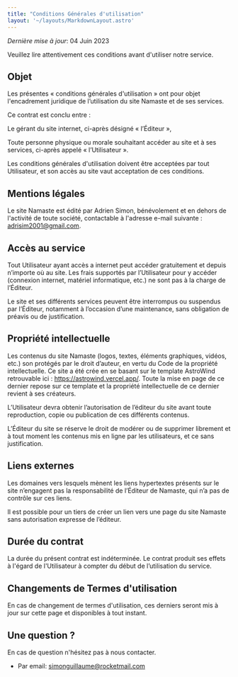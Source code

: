 ```yaml
---
title: "Conditions Générales d'utilisation"
layout: '~/layouts/MarkdownLayout.astro'
---
```


_Dernière mise à jour_: 04 Juin 2023

Veuillez lire attentivement ces conditions avant d'utiliser notre service.

## Objet

Les présentes « conditions générales d'utilisation » ont pour objet l'encadrement juridique de l’utilisation du site Namaste et de ses services.

Ce contrat est conclu entre :

Le gérant du site internet, ci-après désigné « l’Éditeur »,

Toute personne physique ou morale souhaitant accéder au site et à ses services, ci-après appelé « l’Utilisateur ».

Les conditions générales d'utilisation doivent être acceptées par tout Utilisateur, et son accès au site vaut acceptation de ces conditions.


## Mentions légales

Le site Namaste est édité par Adrien Simon, bénévolement et en dehors de l'activité de toute société, contactable à l'adresse e-mail suivante : adrisim2001@gmail.com.

## Accès au service

Tout Utilisateur ayant accès a internet peut accéder gratuitement et depuis n’importe où au site. Les frais supportés par l’Utilisateur pour y accéder (connexion internet, matériel informatique, etc.) ne sont pas à la charge de l’Éditeur.

Le site et ses différents services peuvent être interrompus ou suspendus par l’Éditeur, notamment à l’occasion d’une maintenance, sans obligation de préavis ou de justification.

## Propriété intellectuelle

Les contenus du site Namaste (logos, textes, éléments graphiques, vidéos, etc.) son protégés par le droit d’auteur, en vertu du Code de la propriété intellectuelle. Ce site a été crée en se basant sur le template AstroWind retrouvable ici : https://astrowind.vercel.app/. Toute la mise en page de ce dernier repose sur ce template et la propriété intellectuelle de ce dernier revient à ses créateurs.

L’Utilisateur devra obtenir l’autorisation de l’éditeur du site avant toute reproduction, copie ou publication de ces différents contenus.

L’Éditeur du site se réserve le droit de modérer ou de supprimer librement et à tout moment les contenus mis en ligne par les utilisateurs, et ce sans justification.

## Liens externes

Les domaines vers lesquels mènent les liens hypertextes présents sur le site n’engagent pas la responsabilité de l’Éditeur de Namaste, qui n’a pas de contrôle sur ces liens.

Il est possible pour un tiers de créer un lien vers une page du site Namaste sans autorisation expresse de l’éditeur.

## Durée du contrat

La durée du présent contrat est indéterminée. Le contrat produit ses effets à l'égard de l'Utilisateur à compter du début de l’utilisation du service.

## Changements de Termes d'utilisation

En cas de changement de termes d'utilisation, ces derniers seront mis à jour sur cette page et disponibles à tout instant.

## Une question ?

En cas de question n'hésitez pas à nous contacter.

- Par email: simonguillaume@rocketmail.com
